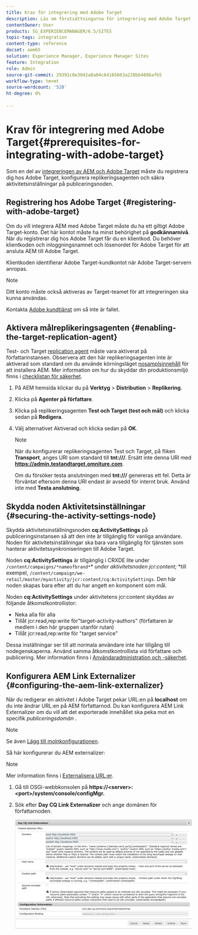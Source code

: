 ```yaml
---
title: Krav för integrering med Adobe Target
description: Läs om förutsättningarna för integrering med Adobe Target.
contentOwner: User
products: SG_EXPERIENCEMANAGER/6.5/SITES
topic-tags: integration
content-type: reference
docset: aem65
solution: Experience Manager, Experience Manager Sites
feature: Integration
role: Admin
source-git-commit: 29391c8e3042a8a04c64165663a228bb4886afb5
workflow-type: tm+mt
source-wordcount: '528'
ht-degree: 0%

---
```


# Krav för integrering med Adobe Target{#prerequisites-for-integrating-with-adobe-target}

Som en del av [integreringen av AEM och Adobe Target](/help/sites-administering/target.md) måste du registrera dig hos Adobe Target, konfigurera replikeringsagenten och säkra aktivitetsinställningar på publiceringsnoden.

## Registrering hos Adobe Target {#registering-with-adobe-target}

Om du vill integrera AEM med Adobe Target måste du ha ett giltigt Adobe Target-konto. Det här kontot måste ha minst behörighet på **godkännarnivå**. När du registrerar dig hos Adobe Target får du en klientkod. Du behöver klientkoden och inloggningsnamnet och lösenordet för Adobe Target för att ansluta AEM till Adobe Target.

Klientkoden identifierar Adobe Target-kundkontot när Adobe Target-servern anropas.

>[!NOTE]
>
>Ditt konto måste också aktiveras av Target-teamet för att integreringen ska kunna användas.
>
>Kontakta [Adobe kundtjänst](https://experienceleague.adobe.com/docs/target/using/cmp-resources-and-contact-information.html) om så inte är fallet.

## Aktivera målreplikeringsagenten {#enabling-the-target-replication-agent}

Test- och Target [replication agent](/help/sites-deploying/replication.md) måste vara aktiverat på författarinstansen. Observera att den här replikeringsagenten inte är aktiverad som standard om du använde körningsläget [nosamplsinnehåll](/help/sites-deploying/configure-runmodes.md#using-samplecontent-and-nosamplecontent) för att installera AEM. Mer information om hur du skyddar din produktionsmiljö finns i [checklistan för säkerhet](/help/sites-administering/security-checklist.md).

1. På AEM hemsida klickar du på **Verktyg** > **Distribution** > **Replikering**.
1. Klicka på **Agenter på författare**.
1. Klicka på replikeringsagenten **Test och Target (test och mål)** och klicka sedan på **Redigera**.
1. Välj alternativet Aktiverad och klicka sedan på **OK**.

   >[!NOTE]
   >
   >När du konfigurerar replikeringsagenten Test och Target, på fliken **Transport**, anges URI som standard till **tnt:///**. Ersätt inte denna URI med **https://admin.testandtarget.omniture.com**.
   >
   >Om du försöker testa anslutningen med **tnt:///** genereras ett fel. Detta är förväntat eftersom denna URI endast är avsedd för internt bruk. Använd inte med **Testa anslutning**.

## Skydda noden Aktivitetsinställningar {#securing-the-activity-settings-node}

Skydda aktivitetsinställningsnoden **cq:ActivitySettings** på publiceringsinstansen så att den inte är tillgänglig för vanliga användare. Noden för aktivitetsinställningar ska bara vara tillgänglig för tjänsten som hanterar aktivitetssynkroniseringen till Adobe Target.

Noden **cq:ActivitySettings** är tillgänglig i CRXDE lite under `/content/campaigns/*nameofbrand*`* *under aktivitetsnoden jcr:content;* *till exempel, `/content/campaign/we-retail/master/myactivity/jcr:content/cq:ActivitySettings`. Den här noden skapas bara efter att du har angett en komponent som mål.

Noden **cq:ActivitySettings** under aktivitetens jcr:content skyddas av följande åtkomstkontrollistor:

* Neka alla för alla
* Tillåt jcr:read,rep:write för&quot;target-activity-authors&quot; (författaren är medlem i den här gruppen utanför rutan)
* Tillåt jcr:read,rep:write för &quot;target service&quot;

Dessa inställningar ser till att normala användare inte har tillgång till nodegenskaperna. Använd samma åtkomstkontrollista vid författare och publicering. Mer information finns i [Användaradministration och -säkerhet](/help/sites-administering/security.md).

## Konfigurera AEM Link Externalizer {#configuring-the-aem-link-externalizer}

När du redigerar en aktivitet i Adobe Target pekar URL:en på **localhost** om du inte ändrar URL:en på AEM författarnod. Du kan konfigurera AEM Link Externalizer om du vill att det exporterade innehållet ska peka mot en specifik *publiceringsdomän* .

>[!NOTE]
>
>Se även [Lägg till molnkonfigurationen](/help/sites-administering/experience-fragments-target.md#add-the-cloud-configuration).

Så här konfigurerar du AEM externalizer:

>[!NOTE]
>
>Mer information finns i [Externalisera URL:er](/help/sites-developing/externalizer.md).

1. Gå till OSGi-webbkonsolen på **https://&lt;server>:&lt;port>/system/console/configMgr.**
1. Sök efter **Day CQ Link Externalizer** och ange domänen för författarnoden.

   ![Dagens CQ Link Externalizer](assets/aem-externalizer-01.png)
